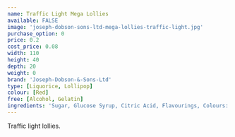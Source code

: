 ```yaml
---
name: Traffic Light Mega Lollies
available: FALSE
image: 'joseph-dobson-sons-ltd-mega-lollies-traffic-light.jpg'
purchase_option: 0
price: 0.2
cost_price: 0.08
width: 110
height: 40
depth: 20
weight: 0
brand: 'Joseph-Dobson-&-Sons-Ltd'
type: [Liquorice, Lollipop]
colour: [Red]
free: [Alcohol, Gelatin]
ingredients: 'Sugar, Glucose Syrup, Citric Acid, Flavourings, Colours: E-102, E-129, E-142. Contains Sulphates.'
---
```

Traffic light lollies.